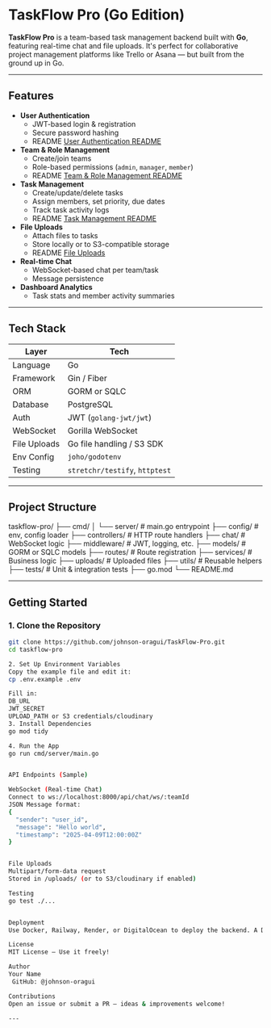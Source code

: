 # TaskFlow Pro (Go Edition)

**TaskFlow Pro** is a team-based task management backend built with **Go**, featuring real-time chat and file uploads. It's perfect for collaborative project management platforms like Trello or Asana — but built from the ground up in Go.

---

## Features

- **User Authentication**
  - JWT-based login & registration
  - Secure password hashing
  - README [User Authentication README](https://github.com/johnson-oragui/TaskFlow-Pro/blob/main/USERAUTHENTICATION.md)
- **Team & Role Management**
  - Create/join teams
  - Role-based permissions (`admin`, `manager`, `member`)
  - README [Team & Role Management README](https://github.com/johnson-oragui/TaskFlow-Pro/blob/main/TEAM-AND-ROLE-MANAGEMENT.md)
- **Task Management**
  - Create/update/delete tasks
  - Assign members, set priority, due dates
  - Track task activity logs
  - README [Task Management README](https://github.com/johnson-oragui/TaskFlow-Pro/blob/main/TASK-MANAGEMENT.md)
- **File Uploads**
  - Attach files to tasks
  - Store locally or to S3-compatible storage
  - README [File Uploads](https://github.com/johnson-oragui/TaskFlow-Pro/blob/main/FILE-UPLOADS.md)
- **Real-time Chat**
  - WebSocket-based chat per team/task
  - Message persistence
- **Dashboard Analytics**
  - Task stats and member activity summaries

---

## Tech Stack

| Layer         | Tech                        |
|---------------|-----------------------------|
| Language      | Go                          |
| Framework     | Gin / Fiber                 |
| ORM           | GORM or SQLC                |
| Database      | PostgreSQL                  |
| Auth          | JWT (`golang-jwt/jwt`)      |
| WebSocket     | Gorilla WebSocket           |
| File Uploads  | Go file handling / S3 SDK   |
| Env Config    | `joho/godotenv`             |
| Testing       | `stretchr/testify`, `httptest` |

---

## Project Structure


taskflow-pro/ ├── cmd/ │ └── server/ # main.go entrypoint ├── config/ # env, config loader ├── controllers/ # HTTP route handlers ├── chat/ # WebSocket logic ├── middleware/ # JWT, logging, etc. ├── models/ # GORM or SQLC models ├── routes/ # Route registration ├── services/ # Business logic ├── uploads/ # Uploaded files ├── utils/ # Reusable helpers ├── tests/ # Unit & integration tests ├── go.mod └── README.md

---

## Getting Started

### 1. Clone the Repository

```bash
git clone https://github.com/johnson-oragui/TaskFlow-Pro.git
cd taskflow-pro

2. Set Up Environment Variables
Copy the example file and edit it:
cp .env.example .env

Fill in:
DB_URL
JWT_SECRET
UPLOAD_PATH or S3 credentials/cloudinary
3. Install Dependencies
go mod tidy

4. Run the App
go run cmd/server/main.go


API Endpoints (Sample)

WebSocket (Real-time Chat)
Connect to ws://localhost:8000/api/chat/ws/:teamId
JSON Message format:
{
  "sender": "user_id",
  "message": "Hello world",
  "timestamp": "2025-04-09T12:00:00Z"
}


File Uploads
Multipart/form-data request
Stored in /uploads/ (or to S3/cloudinary if enabled)

Testing
go test ./...


Deployment
Use Docker, Railway, Render, or DigitalOcean to deploy the backend. A Dockerfile and docker-compose.yml can be added for easy setup.

License
MIT License — Use it freely!

Author
Your Name
 GitHub: @johnson-oragui

Contributions
Open an issue or submit a PR — ideas & improvements welcome!

---
